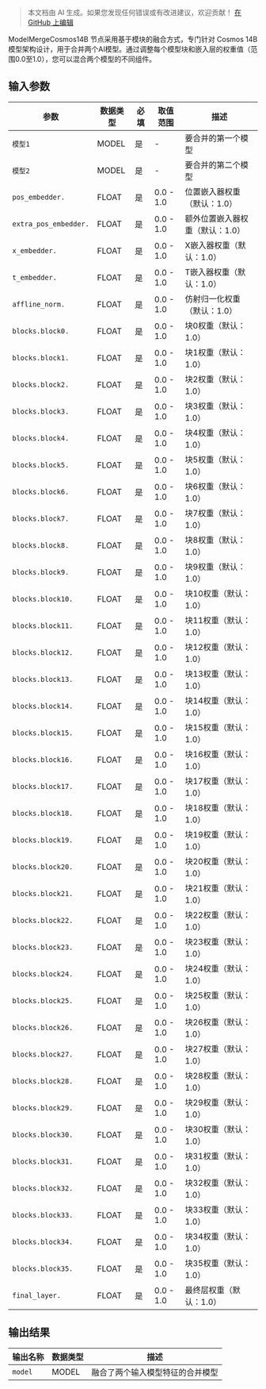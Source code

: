 > 本文档由 AI 生成。如果您发现任何错误或有改进建议，欢迎贡献！ [在 GitHub 上编辑](https://github.com/Comfy-Org/embedded-docs/blob/main/comfyui_embedded_docs/docs/ModelMergeCosmos14B/zh.md)

ModelMergeCosmos14B 节点采用基于模块的融合方式，专门针对 Cosmos 14B 模型架构设计，用于合并两个AI模型。通过调整每个模型块和嵌入层的权重值（范围0.0至1.0），您可以混合两个模型的不同组件。

## 输入参数

| 参数 | 数据类型 | 必填 | 取值范围 | 描述 |
|------|-----------|------|----------|------|
| `模型1` | MODEL | 是 | - | 要合并的第一个模型 |
| `模型2` | MODEL | 是 | - | 要合并的第二个模型 |
| `pos_embedder.` | FLOAT | 是 | 0.0 - 1.0 | 位置嵌入器权重（默认：1.0） |
| `extra_pos_embedder.` | FLOAT | 是 | 0.0 - 1.0 | 额外位置嵌入器权重（默认：1.0） |
| `x_embedder.` | FLOAT | 是 | 0.0 - 1.0 | X嵌入器权重（默认：1.0） |
| `t_embedder.` | FLOAT | 是 | 0.0 - 1.0 | T嵌入器权重（默认：1.0） |
| `affline_norm.` | FLOAT | 是 | 0.0 - 1.0 | 仿射归一化权重（默认：1.0） |
| `blocks.block0.` | FLOAT | 是 | 0.0 - 1.0 | 块0权重（默认：1.0） |
| `blocks.block1.` | FLOAT | 是 | 0.0 - 1.0 | 块1权重（默认：1.0） |
| `blocks.block2.` | FLOAT | 是 | 0.0 - 1.0 | 块2权重（默认：1.0） |
| `blocks.block3.` | FLOAT | 是 | 0.0 - 1.0 | 块3权重（默认：1.0） |
| `blocks.block4.` | FLOAT | 是 | 0.0 - 1.0 | 块4权重（默认：1.0） |
| `blocks.block5.` | FLOAT | 是 | 0.0 - 1.0 | 块5权重（默认：1.0） |
| `blocks.block6.` | FLOAT | 是 | 0.0 - 1.0 | 块6权重（默认：1.0） |
| `blocks.block7.` | FLOAT | 是 | 0.0 - 1.0 | 块7权重（默认：1.0） |
| `blocks.block8.` | FLOAT | 是 | 0.0 - 1.0 | 块8权重（默认：1.0） |
| `blocks.block9.` | FLOAT | 是 | 0.0 - 1.0 | 块9权重（默认：1.0） |
| `blocks.block10.` | FLOAT | 是 | 0.0 - 1.0 | 块10权重（默认：1.0） |
| `blocks.block11.` | FLOAT | 是 | 0.0 - 1.0 | 块11权重（默认：1.0） |
| `blocks.block12.` | FLOAT | 是 | 0.0 - 1.0 | 块12权重（默认：1.0） |
| `blocks.block13.` | FLOAT | 是 | 0.0 - 1.0 | 块13权重（默认：1.0） |
| `blocks.block14.` | FLOAT | 是 | 0.0 - 1.0 | 块14权重（默认：1.0） |
| `blocks.block15.` | FLOAT | 是 | 0.0 - 1.0 | 块15权重（默认：1.0） |
| `blocks.block16.` | FLOAT | 是 | 0.0 - 1.0 | 块16权重（默认：1.0） |
| `blocks.block17.` | FLOAT | 是 | 0.0 - 1.0 | 块17权重（默认：1.0） |
| `blocks.block18.` | FLOAT | 是 | 0.0 - 1.0 | 块18权重（默认：1.0） |
| `blocks.block19.` | FLOAT | 是 | 0.0 - 1.0 | 块19权重（默认：1.0） |
| `blocks.block20.` | FLOAT | 是 | 0.0 - 1.0 | 块20权重（默认：1.0） |
| `blocks.block21.` | FLOAT | 是 | 0.0 - 1.0 | 块21权重（默认：1.0） |
| `blocks.block22.` | FLOAT | 是 | 0.0 - 1.0 | 块22权重（默认：1.0） |
| `blocks.block23.` | FLOAT | 是 | 0.0 - 1.0 | 块23权重（默认：1.0） |
| `blocks.block24.` | FLOAT | 是 | 0.0 - 1.0 | 块24权重（默认：1.0） |
| `blocks.block25.` | FLOAT | 是 | 0.0 - 1.0 | 块25权重（默认：1.0） |
| `blocks.block26.` | FLOAT | 是 | 0.0 - 1.0 | 块26权重（默认：1.0） |
| `blocks.block27.` | FLOAT | 是 | 0.0 - 1.0 | 块27权重（默认：1.0） |
| `blocks.block28.` | FLOAT | 是 | 0.0 - 1.0 | 块28权重（默认：1.0） |
| `blocks.block29.` | FLOAT | 是 | 0.0 - 1.0 | 块29权重（默认：1.0） |
| `blocks.block30.` | FLOAT | 是 | 0.0 - 1.0 | 块30权重（默认：1.0） |
| `blocks.block31.` | FLOAT | 是 | 0.0 - 1.0 | 块31权重（默认：1.0） |
| `blocks.block32.` | FLOAT | 是 | 0.0 - 1.0 | 块32权重（默认：1.0） |
| `blocks.block33.` | FLOAT | 是 | 0.0 - 1.0 | 块33权重（默认：1.0） |
| `blocks.block34.` | FLOAT | 是 | 0.0 - 1.0 | 块34权重（默认：1.0） |
| `blocks.block35.` | FLOAT | 是 | 0.0 - 1.0 | 块35权重（默认：1.0） |
| `final_layer.` | FLOAT | 是 | 0.0 - 1.0 | 最终层权重（默认：1.0） |

## 输出结果

| 输出名称 | 数据类型 | 描述 |
|----------|-----------|------|
| `model` | MODEL | 融合了两个输入模型特征的合并模型 |
